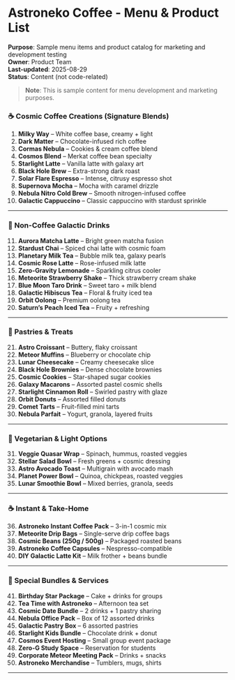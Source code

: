 # Astroneko Coffee - Menu & Product List

**Purpose**: Sample menu items and product catalog for marketing and development testing  
**Owner**: Product Team  
**Last-updated**: 2025-08-29  
**Status**: Content (not code-related)

> **Note**: This is sample content for menu development and marketing purposes.

### ☕ Cosmic Coffee Creations (Signature Blends)

1. **Milky Way** – White coffee base, creamy + light
2. **Dark Matter** – Chocolate-infused rich coffee
3. **Cormas Nebula** – Cookies & cream coffee blend
4. **Cosmos Blend** – Merkat coffee bean specialty
5. **Starlight Latte** – Vanilla latte with galaxy art
6. **Black Hole Brew** – Extra-strong dark roast
7. **Solar Flare Espresso** – Intense, citrusy espresso shot
8. **Supernova Mocha** – Mocha with caramel drizzle
9. **Nebula Nitro Cold Brew** – Smooth nitrogen-infused coffee
10. **Galactic Cappuccino** – Classic cappuccino with stardust sprinkle

---

### 🍵 Non-Coffee Galactic Drinks

11. **Aurora Matcha Latte** – Bright green matcha fusion
12. **Stardust Chai** – Spiced chai latte with cosmic foam
13. **Planetary Milk Tea** – Bubble milk tea, galaxy pearls
14. **Cosmic Rose Latte** – Rose-infused milk latte
15. **Zero-Gravity Lemonade** – Sparkling citrus cooler
16. **Meteorite Strawberry Shake** – Thick strawberry cream shake
17. **Blue Moon Taro Drink** – Sweet taro + milk blend
18. **Galactic Hibiscus Tea** – Floral & fruity iced tea
19. **Orbit Oolong** – Premium oolong tea
20. **Saturn’s Peach Iced Tea** – Fruity + refreshing

---

### 🥐 Pastries & Treats

21. **Astro Croissant** – Buttery, flaky croissant
22. **Meteor Muffins** – Blueberry or chocolate chip
23. **Lunar Cheesecake** – Creamy cheesecake slice
24. **Black Hole Brownies** – Dense chocolate brownies
25. **Cosmic Cookies** – Star-shaped sugar cookies
26. **Galaxy Macarons** – Assorted pastel cosmic shells
27. **Starlight Cinnamon Roll** – Swirled pastry with glaze
28. **Orbit Donuts** – Assorted filled donuts
29. **Comet Tarts** – Fruit-filled mini tarts
30. **Nebula Parfait** – Yogurt, granola, layered fruits

---

### 🥗 Vegetarian & Light Options

31. **Veggie Quasar Wrap** – Spinach, hummus, roasted veggies
32. **Stellar Salad Bowl** – Fresh greens + cosmic dressing
33. **Astro Avocado Toast** – Multigrain with avocado mash
34. **Planet Power Bowl** – Quinoa, chickpeas, roasted veggies
35. **Lunar Smoothie Bowl** – Mixed berries, granola, seeds

---

### ☕ Instant & Take-Home

36. **Astroneko Instant Coffee Pack** – 3-in-1 cosmic mix
37. **Meteorite Drip Bags** – Single-serve drip coffee bags
38. **Cosmic Beans (250g / 500g)** – Packaged roasted beans
39. **Astroneko Coffee Capsules** – Nespresso-compatible
40. **DIY Galactic Latte Kit** – Milk frother + beans bundle

---

### 🎉 Special Bundles & Services

41. **Birthday Star Package** – Cake + drinks for groups
42. **Tea Time with Astroneko** – Afternoon tea set
43. **Cosmic Date Bundle** – 2 drinks + 1 pastry sharing
44. **Nebula Office Pack** – Box of 12 assorted drinks
45. **Galactic Pastry Box** – 6 assorted pastries
46. **Starlight Kids Bundle** – Chocolate drink + donut
47. **Cosmos Event Hosting** – Small group event package
48. **Zero-G Study Space** – Reservation for students
49. **Corporate Meteor Meeting Pack** – Drinks + snacks
50. **Astroneko Merchandise** – Tumblers, mugs, shirts

---